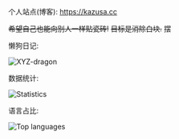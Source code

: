 个人站点(博客): https://kazusa.cc

~~希望自己也能向别人一样贴瓷砖!~~ ~~目标是消除白块.~~ 摆

懒狗日记:

![XYZ-dragon](https://ghchart.rshah.org/albus64)

数据统计:

![Statistics](https://github-readme-stats.vercel.app/api?username=albus64)

语言占比:

![Top languages](https://github-readme-stats.vercel.app/api/top-langs/?username=albus64)
